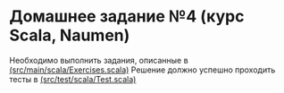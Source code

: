 # Домашнее задание №4 (курс Scala, Naumen)

Необходимо выполнить задания, описанные в <a href='https://github.com/naumen-student/naumen.scala.course.2024.spring/tree/master/homeworks/homework_4/src/main/scala'>(src/main/scala/Exercises.scala)</a>
Решение должно успешно проходить тесты в <a href='https://github.com/naumen-student/naumen.scala.course.2024.spring/tree/master/homeworks/homework_4/src/test/scala'>(src/test/scala/Test.scala)</a> 

